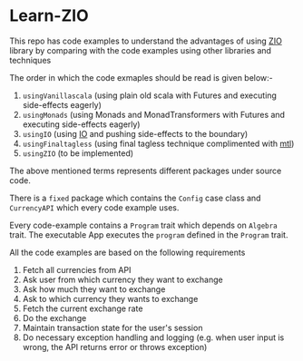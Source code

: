 # Learn-ZIO

This repo has code examples to understand the advantages of using [ZIO](https://scalaz.github.io/scalaz-zio/) library
by comparing with the code examples using other libraries and techniques

The order in which the code exmaples should be read is given below:-
1. `usingVanillascala` (using plain old scala with Futures and executing side-effects eagerly)
2. `usingMonads` (using Monads and MonadTransformers with Futures and executing side-effects eagerly)
3. `usingIO` (using [IO](https://typelevel.org/cats-effect/datatypes/io.html) and pushing side-effects to the boundary)
4. `usingFinaltagless` (using final tagless technique complimented with [mtl](https://typelevel.org/cats-mtl/))
5. `usingZIO` (to be implemented) 

The above mentioned terms represents different packages under source code.

There is a `fixed` package which contains the `Config` case class and `CurrencyAPI` which every code example uses.

Every code-example contains a `Program` trait which depends on `Algebra` trait. The executable App executes the `program` defined in the `Program` trait. 
 
All the code examples are based on the following requirements

1. Fetch all currencies from API
2. Ask user from which currency they want to exchange
3. Ask how much they want to exchange
4. Ask to which currency they wants to exchange
5. Fetch the current exchange rate
6. Do the exchange
7. Maintain transaction state for the user's session
8. Do necessary exception handling and logging (e.g. when user input is wrong, the API returns error or throws exception)